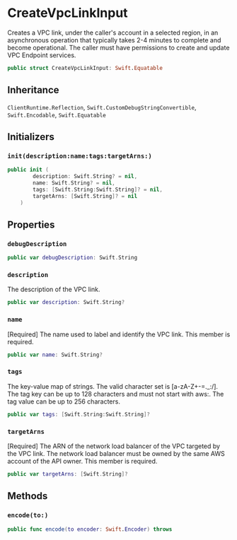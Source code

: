 # CreateVpcLinkInput

Creates a VPC link, under the caller's account in a selected region, in an asynchronous operation that typically takes 2-4 minutes to complete and become operational. The caller must have permissions to create and update VPC Endpoint services.

``` swift
public struct CreateVpcLinkInput: Swift.Equatable 
```

## Inheritance

`ClientRuntime.Reflection`, `Swift.CustomDebugStringConvertible`, `Swift.Encodable`, `Swift.Equatable`

## Initializers

### `init(description:name:tags:targetArns:)`

``` swift
public init (
        description: Swift.String? = nil,
        name: Swift.String? = nil,
        tags: [Swift.String:Swift.String]? = nil,
        targetArns: [Swift.String]? = nil
    )
```

## Properties

### `debugDescription`

``` swift
public var debugDescription: Swift.String 
```

### `description`

The description of the VPC link.

``` swift
public var description: Swift.String?
```

### `name`

\[Required\] The name used to label and identify the VPC link.
This member is required.

``` swift
public var name: Swift.String?
```

### `tags`

The key-value map of strings. The valid character set is \[a-zA-Z+-=.\_:​/\]. The tag key can be up to 128 characters and must not start with aws:​. The tag value can be up to 256 characters.

``` swift
public var tags: [Swift.String:Swift.String]?
```

### `targetArns`

\[Required\] The ARN of the network load balancer of the VPC targeted by the VPC link. The network load balancer must be owned by the same AWS account of the API owner.
This member is required.

``` swift
public var targetArns: [Swift.String]?
```

## Methods

### `encode(to:)`

``` swift
public func encode(to encoder: Swift.Encoder) throws 
```
